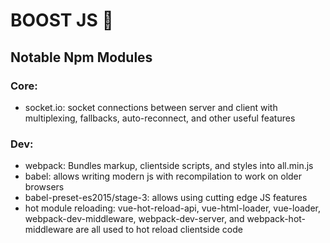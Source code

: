 # BOOST JS 🚀 #

## Notable Npm Modules ##
### Core: ###
  * socket.io: socket connections between server and client with multiplexing, fallbacks, auto-reconnect, and other useful features
### Dev: ###
  * webpack: Bundles markup, clientside scripts, and styles into all.min.js
  * babel: allows writing modern js with recompilation to work on older browsers
  * babel-preset-es2015/stage-3: allows using cutting edge JS features
  * hot module reloading: vue-hot-reload-api, vue-html-loader, vue-loader, webpack-dev-middleware, webpack-dev-server, and webpack-hot-middleware are all used to hot reload clientside code

